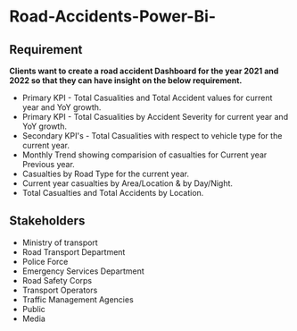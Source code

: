 # Road-Accidents-Power-Bi-
## Requirement 

**Clients want to create a road accident Dashboard for the year 2021 and 2022 so that they can have insight on 
the below requirement.**

+ Primary KPI - Total Casualities and Total Accident values for current year and YoY growth.
+ Primary KPI - Total Casualities by Accident Severity for current year and YoY growth.
+ Secondary KPI's - Total Casualities with respect to vehicle type for the current year.
+ Monthly Trend showing comparision of casualties for Current year Previous year.
+ Casualties by Road Type for the current year.
+ Current year casualties by Area/Location & by Day/Night.
+ Total Casualties and Total Accidents by Location.


## Stakeholders 
+ Ministry of transport 
+ Road Transport Department 
+ Police Force
+ Emergency Services Department 
+ Road Safety Corps
+ Transport Operators 
+ Traffic Management Agencies
+ Public 
+ Media
